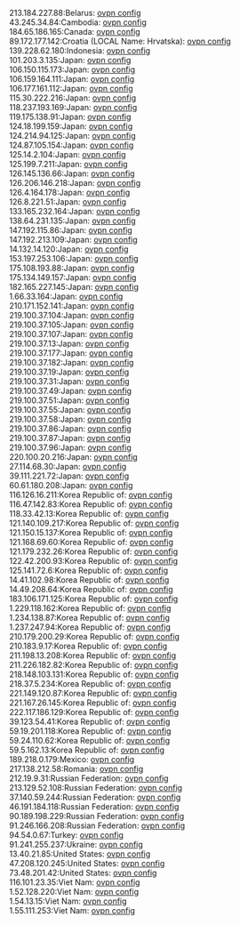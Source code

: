 213.184.227.88:Belarus: [ovpn config](vpn/213_184_227_88.ovpn)  
43.245.34.84:Cambodia: [ovpn config](vpn/43_245_34_84.ovpn)  
184.65.186.165:Canada: [ovpn config](vpn/184_65_186_165.ovpn)  
89.172.177.142:Croatia (LOCAL Name: Hrvatska): [ovpn config](vpn/89_172_177_142.ovpn)  
139.228.62.180:Indonesia: [ovpn config](vpn/139_228_62_180.ovpn)  
101.203.3.135:Japan: [ovpn config](vpn/101_203_3_135.ovpn)  
106.150.115.173:Japan: [ovpn config](vpn/106_150_115_173.ovpn)  
106.159.164.111:Japan: [ovpn config](vpn/106_159_164_111.ovpn)  
106.177.161.112:Japan: [ovpn config](vpn/106_177_161_112.ovpn)  
115.30.222.216:Japan: [ovpn config](vpn/115_30_222_216.ovpn)  
118.237.193.169:Japan: [ovpn config](vpn/118_237_193_169.ovpn)  
119.175.138.91:Japan: [ovpn config](vpn/119_175_138_91.ovpn)  
124.18.199.159:Japan: [ovpn config](vpn/124_18_199_159.ovpn)  
124.214.94.125:Japan: [ovpn config](vpn/124_214_94_125.ovpn)  
124.87.105.154:Japan: [ovpn config](vpn/124_87_105_154.ovpn)  
125.14.2.104:Japan: [ovpn config](vpn/125_14_2_104.ovpn)  
125.199.7.211:Japan: [ovpn config](vpn/125_199_7_211.ovpn)  
126.145.136.66:Japan: [ovpn config](vpn/126_145_136_66.ovpn)  
126.206.146.218:Japan: [ovpn config](vpn/126_206_146_218.ovpn)  
126.4.164.178:Japan: [ovpn config](vpn/126_4_164_178.ovpn)  
126.8.221.51:Japan: [ovpn config](vpn/126_8_221_51.ovpn)  
133.165.232.164:Japan: [ovpn config](vpn/133_165_232_164.ovpn)  
138.64.231.135:Japan: [ovpn config](vpn/138_64_231_135.ovpn)  
147.192.115.86:Japan: [ovpn config](vpn/147_192_115_86.ovpn)  
147.192.213.109:Japan: [ovpn config](vpn/147_192_213_109.ovpn)  
14.132.14.120:Japan: [ovpn config](vpn/14_132_14_120.ovpn)  
153.197.253.106:Japan: [ovpn config](vpn/153_197_253_106.ovpn)  
175.108.193.88:Japan: [ovpn config](vpn/175_108_193_88.ovpn)  
175.134.149.157:Japan: [ovpn config](vpn/175_134_149_157.ovpn)  
182.165.227.145:Japan: [ovpn config](vpn/182_165_227_145.ovpn)  
1.66.33.164:Japan: [ovpn config](vpn/1_66_33_164.ovpn)  
210.171.152.141:Japan: [ovpn config](vpn/210_171_152_141.ovpn)  
219.100.37.104:Japan: [ovpn config](vpn/219_100_37_104.ovpn)  
219.100.37.105:Japan: [ovpn config](vpn/219_100_37_105.ovpn)  
219.100.37.107:Japan: [ovpn config](vpn/219_100_37_107.ovpn)  
219.100.37.13:Japan: [ovpn config](vpn/219_100_37_13.ovpn)  
219.100.37.177:Japan: [ovpn config](vpn/219_100_37_177.ovpn)  
219.100.37.182:Japan: [ovpn config](vpn/219_100_37_182.ovpn)  
219.100.37.19:Japan: [ovpn config](vpn/219_100_37_19.ovpn)  
219.100.37.31:Japan: [ovpn config](vpn/219_100_37_31.ovpn)  
219.100.37.49:Japan: [ovpn config](vpn/219_100_37_49.ovpn)  
219.100.37.51:Japan: [ovpn config](vpn/219_100_37_51.ovpn)  
219.100.37.55:Japan: [ovpn config](vpn/219_100_37_55.ovpn)  
219.100.37.58:Japan: [ovpn config](vpn/219_100_37_58.ovpn)  
219.100.37.86:Japan: [ovpn config](vpn/219_100_37_86.ovpn)  
219.100.37.87:Japan: [ovpn config](vpn/219_100_37_87.ovpn)  
219.100.37.96:Japan: [ovpn config](vpn/219_100_37_96.ovpn)  
220.100.20.216:Japan: [ovpn config](vpn/220_100_20_216.ovpn)  
27.114.68.30:Japan: [ovpn config](vpn/27_114_68_30.ovpn)  
39.111.221.72:Japan: [ovpn config](vpn/39_111_221_72.ovpn)  
60.61.180.208:Japan: [ovpn config](vpn/60_61_180_208.ovpn)  
116.126.16.211:Korea Republic of: [ovpn config](vpn/116_126_16_211.ovpn)  
116.47.142.83:Korea Republic of: [ovpn config](vpn/116_47_142_83.ovpn)  
118.33.42.13:Korea Republic of: [ovpn config](vpn/118_33_42_13.ovpn)  
121.140.109.217:Korea Republic of: [ovpn config](vpn/121_140_109_217.ovpn)  
121.150.15.137:Korea Republic of: [ovpn config](vpn/121_150_15_137.ovpn)  
121.168.69.60:Korea Republic of: [ovpn config](vpn/121_168_69_60.ovpn)  
121.179.232.26:Korea Republic of: [ovpn config](vpn/121_179_232_26.ovpn)  
122.42.200.93:Korea Republic of: [ovpn config](vpn/122_42_200_93.ovpn)  
125.141.72.6:Korea Republic of: [ovpn config](vpn/125_141_72_6.ovpn)  
14.41.102.98:Korea Republic of: [ovpn config](vpn/14_41_102_98.ovpn)  
14.49.208.64:Korea Republic of: [ovpn config](vpn/14_49_208_64.ovpn)  
183.106.171.125:Korea Republic of: [ovpn config](vpn/183_106_171_125.ovpn)  
1.229.118.162:Korea Republic of: [ovpn config](vpn/1_229_118_162.ovpn)  
1.234.138.87:Korea Republic of: [ovpn config](vpn/1_234_138_87.ovpn)  
1.237.247.94:Korea Republic of: [ovpn config](vpn/1_237_247_94.ovpn)  
210.179.200.29:Korea Republic of: [ovpn config](vpn/210_179_200_29.ovpn)  
210.183.9.17:Korea Republic of: [ovpn config](vpn/210_183_9_17.ovpn)  
211.198.13.208:Korea Republic of: [ovpn config](vpn/211_198_13_208.ovpn)  
211.226.182.82:Korea Republic of: [ovpn config](vpn/211_226_182_82.ovpn)  
218.148.103.131:Korea Republic of: [ovpn config](vpn/218_148_103_131.ovpn)  
218.37.5.234:Korea Republic of: [ovpn config](vpn/218_37_5_234.ovpn)  
221.149.120.87:Korea Republic of: [ovpn config](vpn/221_149_120_87.ovpn)  
221.167.26.145:Korea Republic of: [ovpn config](vpn/221_167_26_145.ovpn)  
222.117.186.129:Korea Republic of: [ovpn config](vpn/222_117_186_129.ovpn)  
39.123.54.41:Korea Republic of: [ovpn config](vpn/39_123_54_41.ovpn)  
59.19.201.118:Korea Republic of: [ovpn config](vpn/59_19_201_118.ovpn)  
59.24.110.62:Korea Republic of: [ovpn config](vpn/59_24_110_62.ovpn)  
59.5.162.13:Korea Republic of: [ovpn config](vpn/59_5_162_13.ovpn)  
189.218.0.179:Mexico: [ovpn config](vpn/189_218_0_179.ovpn)  
217.138.212.58:Romania: [ovpn config](vpn/217_138_212_58.ovpn)  
212.19.9.31:Russian Federation: [ovpn config](vpn/212_19_9_31.ovpn)  
213.129.52.108:Russian Federation: [ovpn config](vpn/213_129_52_108.ovpn)  
37.140.59.244:Russian Federation: [ovpn config](vpn/37_140_59_244.ovpn)  
46.191.184.118:Russian Federation: [ovpn config](vpn/46_191_184_118.ovpn)  
90.189.198.229:Russian Federation: [ovpn config](vpn/90_189_198_229.ovpn)  
91.246.166.208:Russian Federation: [ovpn config](vpn/91_246_166_208.ovpn)  
94.54.0.67:Turkey: [ovpn config](vpn/94_54_0_67.ovpn)  
91.241.255.237:Ukraine: [ovpn config](vpn/91_241_255_237.ovpn)  
13.40.21.85:United States: [ovpn config](vpn/13_40_21_85.ovpn)  
47.208.120.245:United States: [ovpn config](vpn/47_208_120_245.ovpn)  
73.48.201.42:United States: [ovpn config](vpn/73_48_201_42.ovpn)  
116.101.23.35:Viet Nam: [ovpn config](vpn/116_101_23_35.ovpn)  
1.52.128.220:Viet Nam: [ovpn config](vpn/1_52_128_220.ovpn)  
1.54.13.15:Viet Nam: [ovpn config](vpn/1_54_13_15.ovpn)  
1.55.111.253:Viet Nam: [ovpn config](vpn/1_55_111_253.ovpn)  
